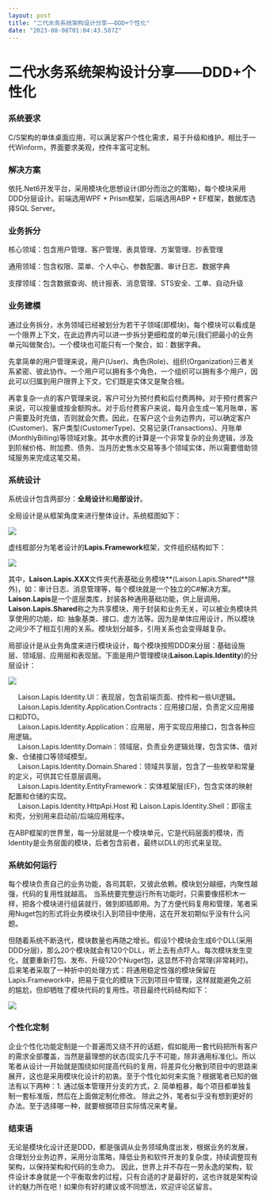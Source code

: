 ```yaml
---
layout: post
title: "二代水务系统架构设计分享——DDD+个性化"
date: "2023-08-08T01:04:43.587Z"
---
```

二代水务系统架构设计分享——DDD+个性化
=====================

### 系统要求

C/S架构的单体桌面应用，可以满足客户个性化需求，易于升级和维护。相比于一代Winform，界面要求美观，控件丰富可定制。

### 解决方案

依托.Net6开发平台，采用模块化思想设计(即分而治之的策略)，每个模块采用DDD分层设计。前端选用WPF + Prism框架，后端选用ABP + EF框架，数据库选择SQL Server。

### 业务拆分     

核心领域：包含用户管理、客户管理、表具管理、方案管理、抄表管理

通用领域：包含权限、菜单、个人中心、参数配置、审计日志、数据字典

支撑领域：包含数据查询、统计报表、消息管理、STS安全、工单、自动升级

### 业务建模

通过业务拆分，水务领域已经被划分为若干子领域(即模块)。每个模块可以看成是一个限界上下文，在此边界内可以进一步拆分更细粒度的单元(我们把最小的业务单元叫做聚合)。一个模块也可能只有一个聚合，如：数据字典。

先拿简单的用户管理来说，用户(User)、角色(Role)、组织(Organization)三者关系紧密、彼此协作。一个用户可以拥有多个角色，一个组织可以拥有多个用户，因此可以归属到用户限界上下文，它们既是实体又是聚合根。

再拿复杂一点的客户管理来说，客户可分为预付费和后付费两种。对于预付费客户来说，可以按量或按金额购水。对于后付费客户来说，每月会生成一笔月账单，客户需要及时充值，否则就会欠费。因此，在客户这个业务边界内，可以确定客户(Customer)、客户类型(CustomerType)、交易记录(Transactions)、月账单(MonthlyBilling)等领域对象。其中水费的计算是一个非常复杂的业务逻辑，涉及到阶梯价格、附加费、债务、当月历史售水交易等多个领域实体，所以需要借助领域服务来完成这笔交易。

### 系统设计

系统设计包含两部分：**全局设计**和**局部设计**。

全局设计是从框架角度来进行整体设计。系统框图如下：

![](https://img2023.cnblogs.com/blog/895729/202308/895729-20230807101301633-200074053.png)

虚线框部分为笔者设计的**Lapis.Framework**框架，文件组织结构如下：

![](https://img2023.cnblogs.com/blog/895729/202308/895729-20230807111742106-703904730.png)

其中，**Laison.Lapis.XXX**文件夹代表基础业务模块**(Laison.Lapis.Shared**除外)，如：审计日志、消息管理等，每个模块就是一个独立的C#解决方案。**Laison.Lapis**是一个底层类库，封装各种通用基础功能，供上层调用。**Laison.Lapis.Shared**称之为共享模块，用于封装和业务无关，可以被业务模块共享使用的功能，如: 抽象基类、接口、虚方法等。因为是单体应用设计，所以模块之间少不了相互引用的关系。模块划分越多，引用关系也会变得越复杂。

局部设计是从业务角度来进行模块设计，每个模块按照DDD来分层：基础设施层、领域层、应用层和表现层。下面是用户管理模块(**Laison.Lapis.Identity**)的分层设计：

![](https://img2023.cnblogs.com/blog/895729/202308/895729-20230804155020416-805518028.png)

     Laison.Lapis.Identity.UI：表现层，包含前端页面、控件和一些UI逻辑。  
     Laison.Lapis.Identity.Application.Contracts：应用接口层，负责定义应用接口和DTO。  
     Laison.Lapis.Identity.Application：应用层，用于实现应用接口，包含各种应用逻辑。  
     Laison.Lapis.Identity.Domain：领域层，负责业务逻辑处理，包含实体、值对象、仓储接口等领域模型。  
     Laison.Lapis.Identity.Domain.Shared：领域共享层，包含了一些枚举和常量的定义，可供其它任意层调用。  
     Laison.Lapis.Identity.EntityFramework：实体框架层(EF)，包含实体的映射配置和仓储的实现。  
     Laison.Lapis.Identity.HttpApi.Host 和 Laison.Lapis.Identity.Shell：即宿主和壳，分别用来启动前/后端应用程序。

在ABP框架的世界里，每一分层就是一个模块单元，它是代码层面的模块，而Identity是业务层面的模块，后者包含前者，最终以DLL的形式来呈现。

### 系统如何运行

每个模块负责自己的业务功能，各司其职，又彼此依赖。模块划分越细，内聚性越强，代码的复用性就越高。 当系统要完整运行所有功能时，只需要像搭积木一样，把各个模块进行组装就行，做到即插即用。为了方便代码复用和管理，笔者采用Nuget包的形式将业务模块引入到项目中使用，这在开发初期似乎没有什么问题。

但随着系统不断迭代，模块数量也再随之增长。假设1个模块会生成6个DLL(采用DDD分层)，那么20个模块就会有120个DLL，听上去有点吓人。每次模块发生变化，就要重新打包、发布、升级120个Nuget包，这显然不符合常理(非常耗时)。后来笔者采取了一种折中的处理方式：将通用稳定性强的模块保留在Lapis.Framework中，把易于变化的模块下沉到项目中管理，这样就能避免之前的尴尬，但却牺牲了模块代码的复用性。项目最终代码结构如下：

![](https://img2023.cnblogs.com/blog/895729/202308/895729-20230807112456204-1347187231.png)

### 个性化定制

企业个性化功能定制是一个普遍而又绕不开的话题，假如能用一套代码把所有客户的需求全部覆盖，当然是最理想的状态(现实几乎不可能，除非通用标准化)。所以笔者从设计一开始就是围绕如何提高代码的复用，将差异化分散到项目中的思路来展开，这也是采用模块化设计的初衷。至于个性化如何来实施？根据笔者已知的做法有以下两种：1. 通过版本管理开分支的方式，2. 简单粗暴，每个项目都单独复制一套标准版，然后在上面做定制化修改。 除此之外，笔者似乎没有想到更好的办法。至于选择哪一种，就要根据项目实际情况来考量。

### 结束语

无论是模块化设计还是DDD，都是强调从业务领域角度出发，根据业务的发展，合理划分业务边界，采用分治策略，降低业务和软件开发的复杂度，持续调整现有架构，以保持架构和代码的生命力。 因此，世界上并不存在一劳永逸的架构，软件设计本身就是一个平衡取舍的过程，只有合适的才是最好的，这也许就是架构设计的魅力所在吧！如果你有好的建议或不同想法，欢迎评论区留言。
